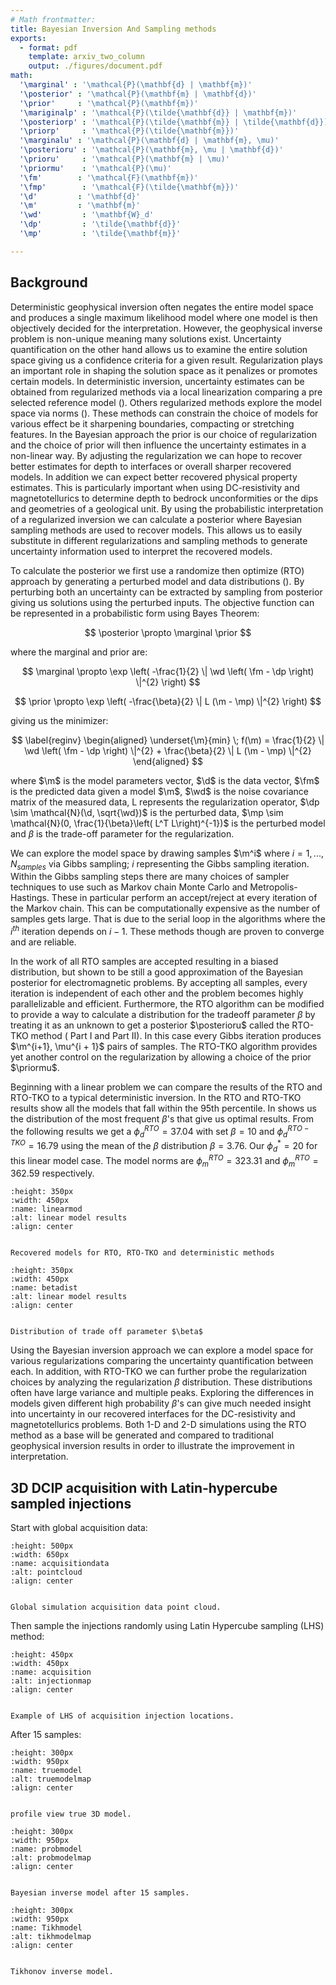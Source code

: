 ```yaml
---
# Math frontmatter:
title: Bayesian Inversion And Sampling methods
exports:
  - format: pdf
    template: arxiv_two_column
    output: ./figures/document.pdf
math:
  '\marginal' : '\mathcal{P}(\mathbf{d} | \mathbf{m})'
  '\posterior' : '\mathcal{P}(\mathbf{m} | \mathbf{d})'
  '\prior'     : '\mathcal{P}(\mathbf{m})'
  '\mariginalp' : '\mathcal{P}(\tilde{\mathbf{d}} | \mathbf{m})'
  '\posteriorp' : '\mathcal{P}(\tilde{\mathbf{m}} | \tilde{\mathbf{d}})'
  '\priorp'     : '\mathcal{P}(\tilde{\mathbf{m}})'
  '\marginalu' : '\mathcal{P}(\mathbf{d} | \mathbf{m}, \mu)'
  '\posterioru' : '\mathcal{P}(\mathbf{m}, \mu | \mathbf{d})'
  '\prioru'     : '\mathcal{P}(\mathbf{m} | \mu)'
  '\priormu'    : '\mathcal{P}(\mu)'
  '\fm'        : '\mathcal{F}(\mathbf{m})'
  '\fmp'        : '\mathcal{F}(\tilde{\mathbf{m}})'
  '\d'         : '\mathbf{d}'
  '\m'         : '\mathbf{m}'
  '\wd'         : '\mathbf{W}_d'
  '\dp'         : '\tilde{\mathbf{d}}'
  '\mp'         : '\tilde{\mathbf{m}}'

---
```


## Background

Deterministic geophysical inversion often negates the entire model space and produces a single maximum likelihood model where one model is then objectively decided for the interpretation. However, the geophysical inverse problem is non-unique meaning many solutions exist. Uncertainty quantification on the other hand allows us to examine the entire solution space giving us a confidence criteria for a given result. Regularization plays an important role in shaping the solution space as it penalizes or promotes certain models. In deterministic inversion, uncertainty estimates can be obtained from regularized methods via a local linearization comparing a pre selected reference model ([](https://doi.org/10.1137/1.9780898717921)). Others regularized methods explore the model space via norms ([](https://doi.org/10.1093/gji/ggz156)). These methods can constrain the choice of models for various effect be it sharpening boundaries, compacting or stretching features. In the Bayesian approach the prior is our choice of regularization and the choice of prior will then influence the uncertainty estimates in a non-linear way. By adjusting the regularization we can hope to recover better estimates for depth to interfaces or overall sharper recovered models. In addition we can expect better recovered physical property estimates. This is particularly important when using DC-resistivity and magnetotellurics to determine depth to bedrock unconformities or the dips and geometries of a geological unit. By using the probabilistic interpretation of a regularized inversion we can calculate a posterior where Bayesian sampling methods are used to recover models. This allows us to easily substitute in different regularizations and sampling methods to generate uncertainty information used to interpret the recovered models.

To calculate the posterior we first use a randomize then optimize (RTO) approach by generating a perturbed model and data distributions ([](https://doi.org/10.1137/140964023)). By perturbing both an uncertainty can be extracted by sampling from posterior giving us solutions using the perturbed inputs. The objective function can be represented in a probabilistic form using Bayes Theorem:

$$
\posterior \propto \marginal \prior
$$

where the marginal and prior are:

$$
\marginal \propto \exp \left( -\frac{1}{2} \| \wd \left( \fm - \dp \right) \|^{2} \right)
$$

$$
\prior \propto \exp \left( -\frac{\beta}{2} \| L (\m - \mp) \|^{2} \right)
$$

giving us the minimizer:

$$
\label{reginv}
\begin{aligned}
\underset{\m}{min} \; f(\m) = \frac{1}{2} \| \wd \left( \fm - \dp \right) \|^{2} + \frac{\beta}{2} \| L (\m - \mp) \|^{2}
\end{aligned}
$$

where $\m$ is the model parameters vector, $\d$ is the data vector, $\fm$ is the predicted data given a model $\m$, $\wd$ is the noise covariance matrix of the measured data, L represents the regularization operator, $\dp \sim \mathcal{N}(\d, \sqrt{\wd})$ is the perturbed data, $\mp \sim \mathcal{N}(0, \frac{1}{\beta}\left( L^T L\right)^{-1})$ is the perturbed model and $\beta$ is the trade-off parameter for the regularization. 

We can explore the model space by drawing samples $\m^i$ where $i=1,...,N_{samples}$ via Gibbs sampling; $i$ representing the Gibbs sampling iteration. Within the Gibbs sampling steps there are many choices of sampler techniques to use such as Markov chain Monte Carlo and Metropolis-Hastings. These in particular perform an accept/reject at every iteration of the Markov chain. This can be computationally expensive as the number of samples gets large. That is due to the serial loop in the algorithms where the $i^{th}$ iteration depends on $i - 1$. These methods though are proven to converge and are reliable. 

In the work of [](https://doi.org/10.1093/gji/ggac241) all RTO samples are accepted resulting in a biased distribution, but shown to be still a good approximation of the Bayesian posterior for electromagnetic problems. By accepting all samples, every iteration is independent of each other and the problem becomes highly parallelizable and efficient. Furthermore, the RTO algorithm can be modified to provide a way to calculate a distribution for the tradeoff parameter $\beta$ by treating it as an unknown to get a posterior $\posterioru$ called the RTO-TKO method ([](https://doi.org/10.1093/gji/ggac241) Part I and [](https://doi.org/10.1093/gji/ggac242) Part II). In this case every Gibbs iteration produces $\m^{i+1}, \mu^{i + 1}$ pairs of samples. The RTO-TKO algorithm provides yet another control on the regularization by allowing a choice of the prior $\priormu$.

Beginning with a linear problem we can compare the results of the RTO and RTO-TKO to a typical deterministic inversion. In [](#linearmod) the RTO and RTO-TKO results show all the models that fall within the 95th percentile. In [](#betadist) shows us the distribution of the most frequent $\beta$'s that give us optimal results. From the following results we get a $\phi_d^{RTO}=37.04$ with set $\beta=10$ and $\phi_d^{RTO-TKO}=16.79$ using the mean of the $\beta$ distribution $\beta=3.76$. Our $\phi_d^*=20$ for this linear model case. The model norms are $\phi_m^{RTO}=323.31$ and $\phi_m^{RTO}=362.59$ respectively.

```{figure} ./figures/linear_models_result.png
:height: 350px
:width: 450px
:name: linearmod
:alt: linear model results
:align: center


Recovered models for RTO, RTO-TKO and deterministic methods
```

```{figure} ./figures/rto-tko_beta_dist_linear_model.png
:height: 350px
:width: 450px
:name: betadist
:alt: linear model results
:align: center


Distribution of trade off parameter $\beta$
```

Using the Bayesian inversion approach we can explore a model space for various regularizations comparing the uncertainty quantification between each. In addition, with RTO-TKO we can further probe the regularization choices by analyzing the regularization $\beta$ distribution. These distributions often have large variance and multiple peaks. Exploring the differences in models given different high probability $\beta$'s can give much needed insight into uncertainty in our recovered interfaces for the DC-resistivity and magnetotellurics problems. Both 1-D and 2-D simulations using the RTO method as a base will be generated and compared to traditional geophysical inversion results in order to illustrate the improvement in interpretation. 


## 3D DCIP acquisition with Latin-hypercube sampled injections

Start with global acquisition data:
```{figure} ./figures/survey_data.png
:height: 500px
:width: 650px
:name: acquisitiondata
:alt: pointcloud
:align: center


Global simulation acquisition data point cloud.
```

Then sample the injections randomly using Latin Hypercube sampling (LHS) method:

```{figure} ./figures/3d-acquisition_and_sampling-simple.png
:height: 450px
:width: 450px
:name: acquisition
:alt: injectionmap
:align: center


Example of LHS of acquisition injection locations.
```

After 15 samples:

```{figure} ./figures/3d-true_model-simple.png
:height: 300px
:width: 950px
:name: truemodel
:alt: truemodelmap
:align: center


profile view true 3D model.
```

```{figure} ./figures/3d-probabilistic_model-simple-15samples.png
:height: 300px
:width: 950px
:name: probmodel
:alt: probmodelmap
:align: center


Bayesian inverse model after 15 samples.
```

```{figure} ./figures/3d-Tikhonov_model-simple.png
:height: 300px
:width: 950px
:name: Tikhmodel
:alt: tikhmodelmap
:align: center


Tikhonov inverse model.
```
